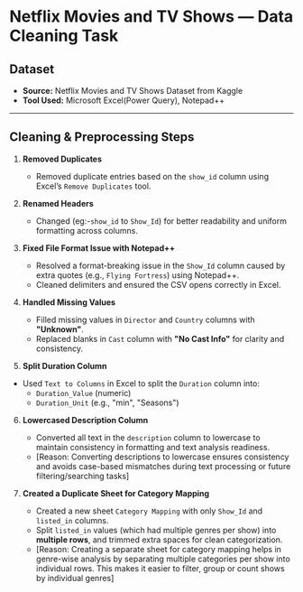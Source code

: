 # Netflix Movies and TV Shows — Data Cleaning Task

## Dataset
- **Source:** Netflix Movies and TV Shows Dataset from Kaggle
- **Tool Used:** Microsoft Excel(Power Query), Notepad++

---

## Cleaning & Preprocessing Steps

1. **Removed Duplicates**  
   - Removed duplicate entries based on the `show_id` column using Excel’s `Remove Duplicates` tool.

2. **Renamed Headers**  
   - Changed (eg:-`show_id` to `Show_Id`) for better readability and uniform formatting across columns.

3. **Fixed File Format Issue with Notepad++**  
   - Resolved a format-breaking issue in the `Show_Id` column caused by extra quotes (e.g., `Flying Fortress`) using Notepad++.
   - Cleaned delimiters and ensured the CSV opens correctly in Excel.

4. **Handled Missing Values**  
   - Filled missing values in `Director` and `Country` columns with **"Unknown"**.
   - Replaced blanks in `Cast` column with **"No Cast Info"** for clarity and consistency.

5. **Split Duration Column**  
  - Used `Text to Columns` in Excel to split the `Duration` column into:
     - `Duration_Value` (numeric)
     - `Duration_Unit` (e.g., "min", "Seasons")

6. **Lowercased Description Column**  
   - Converted all text in the `description` column to lowercase to maintain consistency in formatting and text analysis readiness.
   - [Reason: Converting descriptions to lowercase ensures consistency and avoids case-based mismatches during text processing or future filtering/searching tasks]

7. **Created a Duplicate Sheet for Category Mapping**  
   - Created a new sheet `Category Mapping` with only `Show_Id` and `listed_in` columns.
   - Split `listed_in` values (which had multiple genres per show) into **multiple rows**, and trimmed extra spaces for clean categorization.
   - [Reason: Creating a separate sheet for category mapping helps in genre-wise analysis by separating multiple categories per show into individual rows. This makes it easier to filter, group or count shows by individual genres]




